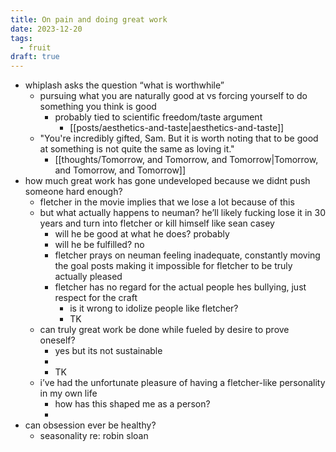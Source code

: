 ```yaml
---
title: On pain and doing great work
date: 2023-12-20
tags:
  - fruit
draft: true
---
```


- whiplash asks the question “what is worthwhile”
	- pursuing what you are naturally good at vs forcing yourself to do something you think is good
		- probably tied to scientific freedom/taste argument
			- [[posts/aesthetics-and-taste|aesthetics-and-taste]]
	- "You're incredibly gifted, Sam. But it is worth noting that to be good at something is not quite the same as loving it."
		- [[thoughts/Tomorrow, and Tomorrow, and Tomorrow|Tomorrow, and Tomorrow, and Tomorrow]]
- how much great work has gone undeveloped because we didnt push someone hard enough?
	- fletcher in the movie implies that we lose a lot because of this
	- but what actually happens to neuman? he’ll likely fucking lose it in 30 years and turn into fletcher or kill himself like sean casey
		- will he be good at what he does? probably
		- will he be fulfilled? no
		- fletcher prays on neuman feeling inadequate, constantly moving the goal posts making it impossible for fletcher to be truly actually pleased
		- fletcher has no regard for the actual people hes bullying, just respect for the craft
			- is it wrong to idolize people like fletcher?
			- TK
	- can truly great work be done while fueled by desire to prove oneself?
		- yes but its not sustainable
		- 
		- TK
	- i’ve had the unfortunate pleasure of having a fletcher-like personality in my own life
		- how has this shaped me as a person?
		- 
- can obsession ever be healthy?
	- seasonality re: robin sloan